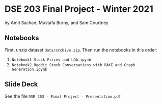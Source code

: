 DSE 203 Final Project - Winter 2021
===================================

by Amit Sachan, Mustafa Burny, and Sam Courtney

Notebooks
---------

First, unzip dataset `data/archive.zip`. Then run the notebooks in this order:

1. `Notebook1 Stock Prices and LDA.ipynb`
2. `Notebook2 Reddit Stock Conversations with RAKE and Graph Generation.ipynb`

Slide Deck
----------
See the file `DSE 203 - Final Project - Presentation.pdf`
